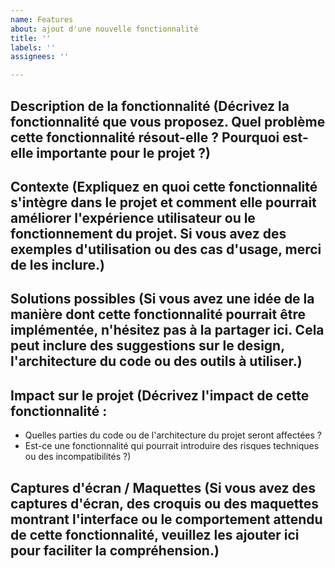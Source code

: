 ```yaml
---
name: Features
about: ajout d'une nouvelle fonctionnalité
title: ''
labels: ''
assignees: ''

---
```


## Description de la fonctionnalité (Décrivez la fonctionnalité que vous proposez. Quel problème cette fonctionnalité résout-elle ? Pourquoi est-elle importante pour le projet ?)


## Contexte (Expliquez en quoi cette fonctionnalité s'intègre dans le projet et comment elle pourrait améliorer l'expérience utilisateur ou le fonctionnement du projet. Si vous avez des exemples d'utilisation ou des cas d'usage, merci de les inclure.)

## Solutions possibles (Si vous avez une idée de la manière dont cette fonctionnalité pourrait être implémentée, n'hésitez pas à la partager ici. Cela peut inclure des suggestions sur le design, l'architecture du code ou des outils à utiliser.)

## Impact sur le projet (Décrivez l'impact de cette fonctionnalité :
- Quelles parties du code ou de l'architecture du projet seront affectées ?
- Est-ce une fonctionnalité qui pourrait introduire des risques techniques ou des incompatibilités ?)

## Captures d'écran / Maquettes (Si vous avez des captures d'écran, des croquis ou des maquettes montrant l'interface ou le comportement attendu de cette fonctionnalité, veuillez les ajouter ici pour faciliter la compréhension.)
